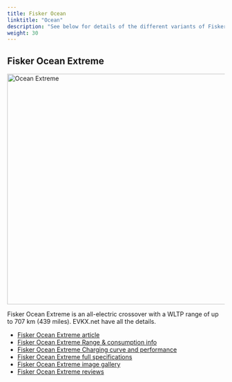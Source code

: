 ```yaml
---
title: Fisker Ocean
linktitle: "Ocean"
description: "See below for details of the different variants of Fisker Ocean"
weight: 30
---
```

## Fisker Ocean Extreme

<a href="/models/fisker/ocean/ocean_extreme/"><img src="https://media.evkx.net/multimedia/models/fisker/ocean/ocean_extreme/main_1_st.jpg" width="800" height="533" alt="Ocean Extreme" ></a>

Fisker Ocean Extreme is an all-electric crossover with a WLTP range of up to 707 km (439 miles). EVKX.net have all the details. 

- [Fisker Ocean Extreme article](/models/fisker/ocean/ocean_extreme/)
- [Fisker Ocean Extreme Range & consumption info](/models/fisker/ocean/ocean_extreme//rangeandconsumption)
- [Fisker Ocean Extreme Charging curve and performance](/models/fisker/ocean/ocean_extreme//chargingcurve)
- [Fisker Ocean Extreme full specifications](/models/fisker/ocean/ocean_extreme//specifications)
- [Fisker Ocean Extreme image gallery](/models/fisker/ocean/ocean_extreme//gallery)
- [Fisker Ocean Extreme reviews](/models/fisker/ocean/ocean_extreme//reviews)

